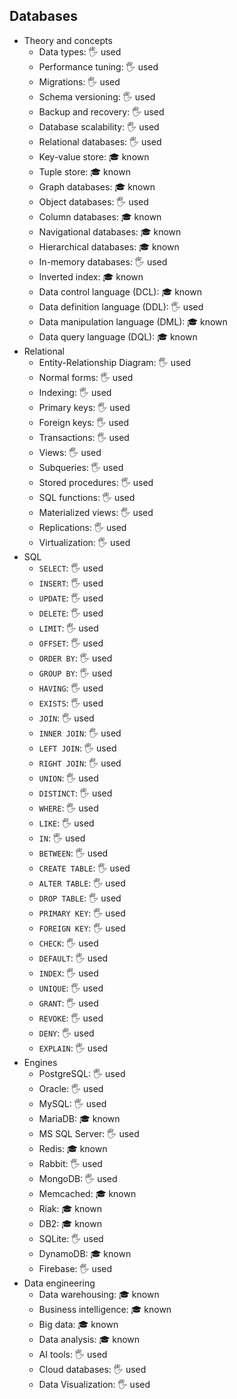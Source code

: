## Databases

- Theory and concepts
  - Data types: 🖐️ used
  - Performance tuning: 🖐️ used
  - Migrations: 🖐️ used
  - Schema versioning: 🖐️ used
  - Backup and recovery: 🖐️ used
  - Database scalability: 🖐️ used
  - Relational databases: 🖐️ used
  - Key-value store: 🎓 known
  - Tuple store: 🎓 known
  - Graph databases: 🎓 known
  - Object databases: 🖐️ used
  - Column databases: 🎓 known
  - Navigational databases: 🎓 known
  - Hierarchical databases: 🎓 known
  - In-memory databases: 🖐️ used
  - Inverted index: 🎓 known
  - Data control language (DCL): 🎓 known
  - Data definition language (DDL): 🖐️ used
  - Data manipulation language (DML): 🎓 known
  - Data query language (DQL): 🎓 known
- Relational
  - Entity-Relationship Diagram: 🖐️ used
  - Normal forms: 🖐️ used
  - Indexing: 🖐️ used
  - Primary keys: 🖐️ used
  - Foreign keys: 🖐️ used
  - Transactions: 🖐️ used
  - Views: 🖐️ used
  - Subqueries: 🖐️ used
  - Stored procedures: 🖐️ used
  - SQL functions: 🖐️ used
  - Materialized views: 🖐️ used
  - Replications: 🖐️ used
  - Virtualization: 🖐️ used
- SQL
  - `SELECT`: 🖐️ used
  - `INSERT`: 🖐️ used
  - `UPDATE`: 🖐️ used
  - `DELETE`: 🖐️ used
  - `LIMIT`: 🖐️ used
  - `OFFSET`: 🖐️ used
  - `ORDER BY`: 🖐️ used
  - `GROUP BY`: 🖐️ used
  - `HAVING`: 🖐️ used
  - `EXISTS`: 🖐️ used
  - `JOIN`: 🖐️ used
  - `INNER JOIN`: 🖐️ used
  - `LEFT JOIN`: 🖐️ used
  - `RIGHT JOIN`: 🖐️ used
  - `UNION`: 🖐️ used
  - `DISTINCT`: 🖐️ used
  - `WHERE`: 🖐️ used
  - `LIKE`: 🖐️ used
  - `IN`: 🖐️ used
  - `BETWEEN`: 🖐️ used
  - `CREATE TABLE`: 🖐️ used
  - `ALTER TABLE`: 🖐️ used
  - `DROP TABLE`: 🖐️ used
  - `PRIMARY KEY`: 🖐️ used
  - `FOREIGN KEY`: 🖐️ used
  - `CHECK`: 🖐️ used
  - `DEFAULT`: 🖐️ used
  - `INDEX`: 🖐️ used
  - `UNIQUE`: 🖐️ used
  - `GRANT`: 🖐️ used
  - `REVOKE`: 🖐️ used
  - `DENY`: 🖐️ used
  - `EXPLAIN`: 🖐️ used
- Engines
  - PostgreSQL: 🖐️ used
  - Oracle: 🖐️ used
  - MySQL: 🖐️ used
  - MariaDB: 🎓 known
  - MS SQL Server: 🖐️ used
  - Redis: 🎓 known
  - Rabbit: 🖐️ used
  - MongoDB: 🖐️ used
  - Memcached: 🎓 known
  - Riak: 🎓 known
  - DB2: 🎓 known
  - SQLite: 🖐️ used
  - DynamoDB: 🎓 known
  - Firebase: 🖐️ used
- Data engineering
  - Data warehousing: 🎓 known
  - Business intelligence: 🎓 known
  - Big data: 🎓 known
  - Data analysis: 🎓 known
  - AI tools: 🖐️ used
  - Cloud databases: 🖐️ used
  - Data Visualization: 🖐️ used
